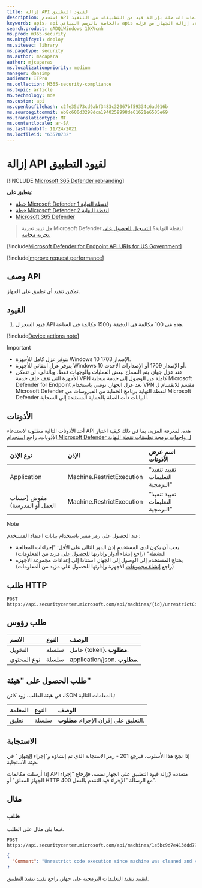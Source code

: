 ```yaml
---
title: إزالة API لقيود التطبيق
description: استخدم API هذه لإنشاء مكالمات ذات صلة بإزالة قيد من التطبيقات من التنفيذ.
keywords: apis، api الخاصة بالرسم البياني، apis المعتمدة، إزالة الجهاز من عزله
search.product: eADQiWindows 10XVcnh
ms.prod: m365-security
ms.mktglfcycl: deploy
ms.sitesec: library
ms.pagetype: security
ms.author: macapara
author: mjcaparas
ms.localizationpriority: medium
manager: dansimp
audience: ITPro
ms.collection: M365-security-compliance
ms.topic: article
MS.technology: mde
ms.custom: api
ms.openlocfilehash: c2fe35d73cd9abf3483c32067bf59334c6ad016b
ms.sourcegitcommit: eb8c600d3298dca1940259998de61621e6505e69
ms.translationtype: MT
ms.contentlocale: ar-SA
ms.lasthandoff: 11/24/2021
ms.locfileid: "63570732"
---
```

# <a name="remove-app-restriction-api"></a>إزالة API لقيود التطبيق

[!INCLUDE [Microsoft 365 Defender rebranding](../../includes/microsoft-defender.md)]

**ينطبق على:**
- [خطة Microsoft Defender لنقطة النهاية 1](https://go.microsoft.com/fwlink/?linkid=2154037)
- [خطة Microsoft Defender لنقطة النهاية 2](https://go.microsoft.com/fwlink/?linkid=2154037)
- [Microsoft 365 Defender](https://go.microsoft.com/fwlink/?linkid=2118804)

> هل تريد تجربة Microsoft Defender لنقطة النهاية؟ [التسجيل للحصول على تجربة مجانية.](https://signup.microsoft.com/create-account/signup?products=7f379fee-c4f9-4278-b0a1-e4c8c2fcdf7e&ru=https://aka.ms/MDEp2OpenTrial?ocid=docs-wdatp-exposedapis-abovefoldlink)


[!include[Microsoft Defender for Endpoint API URIs for US Government](../../includes/microsoft-defender-api-usgov.md)]

[!include[Improve request performance](../../includes/improve-request-performance.md)]

## <a name="api-description"></a>وصف API

تمكين تنفيذ أي تطبيق على الجهاز.

## <a name="limitations"></a>القيود

1. قيود السعر ل API هذه هي 100 مكالمة في الدقيقة و1500 مكالمة في الساعة.

[!include[Device actions note](../../includes/machineactionsnote.md)]

> [!IMPORTANT]
>
> - يتوفر عزل كامل للأجهزة Windows 10 الإصدار 1703.
> - يتوفر عزل انتقائي للأجهزة Windows 10 أو الإصدار 1709 أو الإصدارات الأحدث.
> - عند عزل جهاز، يتم السماح ببعض العمليات والوجهات فقط. وبالتالي، لن تتمكن الأجهزة التي تقف خلف خدمة VPN كاملة من الوصول إلى خدمة سحابة Microsoft Defender for Endpoint بعد عزل الجهاز. نوصي باستخدام VPN مقسم للانقسام ل Microsoft Defender لنقطة النهاية برنامج الحماية من الفيروسات من Microsoft Defender البيانات ذات الصلة بالحماية المستندة إلى السحابة.

## <a name="permissions"></a>الأذونات

أحد الأذونات التالية مطلوبة لاستدعاء API هذه. لمعرفة المزيد، بما في ذلك كيفية اختيار الأذونات، راجع [استخدام Microsoft Defender ل واجهات برمجة تطبيقات نقطة النهاية](apis-intro.md)

نوع الإذن|الإذن|اسم عرض الأذونات
:---|:---|:---
Application|Machine.RestrictExecution|"تقييد تنفيذ التعليمات البرمجية"
مفوض (حساب العمل أو المدرسة)|Machine.RestrictExecution|"تقييد تنفيذ التعليمات البرمجية"

> [!NOTE]
> عند الحصول على رمز مميز باستخدام بيانات اعتماد المستخدم:
>
> - يجب أن يكون لدى المستخدم إذن الدور التالي على الأقل: "إجراءات المعالجة النشطة" (راجع إنشاء أدوار وإدارتها [للحصول على](user-roles.md) مزيد من المعلومات)
> - يحتاج المستخدم إلى الوصول إلى الجهاز، استنادا إلى إعدادات مجموعة الأجهزة (راجع [إنشاء مجموعات](machine-groups.md) الأجهزة وإدارتها للحصول على مزيد من المعلومات)

## <a name="http-request"></a>طلب HTTP

```http
POST https://api.securitycenter.microsoft.com/api/machines/{id}/unrestrictCodeExecution
```

## <a name="request-headers"></a>طلب رؤوس

الاسم|النوع|الوصف
:---|:---|:---
التخويل|سلسلة|حامل {token}. **مطلوب**.
نوع المحتوى|سلسلة|application/json. **مطلوب**.

## <a name="request-body"></a>طلب الحصول على "هيئة"

في هيئة الطلب، زود كائن JSON بالمعلمات التالية:

المعلمة|النوع|الوصف
:---|:---|:---
تعليق|سلسلة|التعليق على إقران الإجراء. **مطلوب**.

## <a name="response"></a>الاستجابة

إذا نجح هذا الأسلوب، فيرجع 201 - رمز الاستجابة الذي تم إنشاؤه و"إجراء [الجهاز](machineaction.md) " في هيئة الاستجابة.

إذا أرسلت مكالمات API متعددة لإزالة قيود التطبيق على الجهاز نفسه، فإرجاع "إجراء الجهاز المعلق" أو HTTP 400 مع الرسالة "الإجراء قيد التقدم بالفعل".

## <a name="example"></a>مثال

### <a name="request"></a>طلب

فيما يلي مثال على الطلب.

```http
POST https://api.securitycenter.microsoft.com/api/machines/1e5bc9d7e413ddd7902c2932e418702b84d0cc07/unrestrictCodeExecution 
```

```json
{
  "Comment": "Unrestrict code execution since machine was cleaned and validated"
}

```

لتقييد تنفيذ التعليمات البرمجية على جهاز، راجع [تقييد تنفيذ التطبيق](restrict-code-execution.md).
